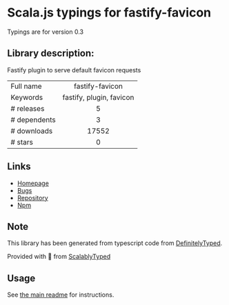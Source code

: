 
# Scala.js typings for fastify-favicon

Typings are for version 0.3

## Library description:
Fastify plugin to serve default favicon requests

|                    |                 |
| ------------------ | :-------------: |
| Full name          | fastify-favicon |
| Keywords           | fastify, plugin, favicon |
| # releases         | 5 |
| # dependents       | 3 |
| # downloads        | 17552 |
| # stars            | 0 |

## Links
- [Homepage](https://github.com/smartiniOnGitHub/fastify-favicon#readme)
- [Bugs](https://github.com/smartiniOnGitHub/fastify-favicon/issues)
- [Repository](https://github.com/smartiniOnGitHub/fastify-favicon)
- [Npm](https://www.npmjs.com/package/fastify-favicon)
    


## Note
This library has been generated from typescript code from [DefinitelyTyped](https://definitelytyped.org).

Provided with :purple_heart: from [ScalablyTyped](https://github.com/oyvindberg/ScalablyTyped)

## Usage
See [the main readme](../../readme.md) for instructions.


